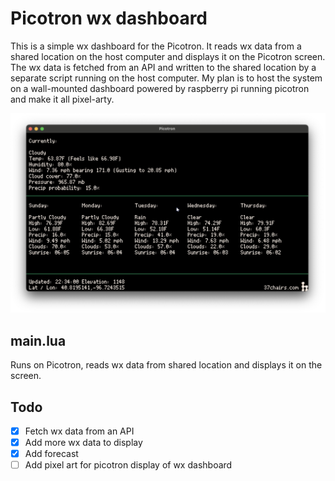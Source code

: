 # Picotron wx dashboard

This is a simple wx dashboard for the Picotron.  It reads wx data from a shared location on the host computer and displays it on the Picotron screen.  The wx data is fetched from an API and written to the shared location by a separate script running on the host computer.  My plan is to host the system on a wall-mounted dashboard powered by raspberry pi running picotron and make it all pixel-arty. 

![Picotron wx dashboard](https://github.com/37chairs/picotron-wx-dashboard/blob/master/doc/dashboard_preview.png?raw=true)

## main.lua

Runs on Picotron, reads wx data from shared location and displays it on the screen.

## Todo

- [X] Fetch wx data from an API
- [X] Add more wx data to display
- [X] Add forecast
- [ ] Add pixel art for picotron display of wx dashboard
